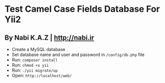 # Test Camel Case Fields Database For Yii2
## By Nabi K.A.Z | http://nabi.ir

- Create a MySQL database
- Set database name and user and password in `/config/db.php` file
- Run: `composer install`
- Run: `chmod +x yii`
- Run: `./yii migrate/up`
- Open: `http://localhost/web/`

